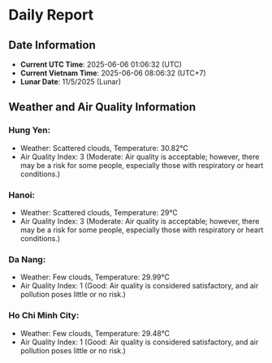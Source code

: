 # Daily Report
## Date Information
- **Current UTC Time**: 2025-06-06 01:06:32 (UTC)
- **Current Vietnam Time**: 2025-06-06 08:06:32 (UTC+7)
- **Lunar Date**: 11/5/2025 (Lunar)

## Weather and Air Quality Information

### Hung Yen:
- Weather: Scattered clouds, Temperature: 30.82°C
- Air Quality Index: 3 (Moderate: Air quality is acceptable; however, there may be a risk for some people, especially those with respiratory or heart conditions.)

### Hanoi:
- Weather: Scattered clouds, Temperature: 29°C
- Air Quality Index: 3 (Moderate: Air quality is acceptable; however, there may be a risk for some people, especially those with respiratory or heart conditions.)

### Da Nang:
- Weather: Few clouds, Temperature: 29.99°C
- Air Quality Index: 1 (Good: Air quality is considered satisfactory, and air pollution poses little or no risk.)

### Ho Chi Minh City:
- Weather: Few clouds, Temperature: 29.48°C
- Air Quality Index: 1 (Good: Air quality is considered satisfactory, and air pollution poses little or no risk.)
